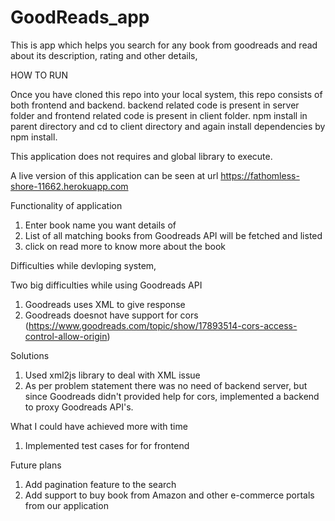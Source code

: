 # GoodReads_app
This is app which helps you search for any book from goodreads and read about its description, rating and other details,


HOW TO RUN

Once you have cloned this repo into your local system, this repo consists of both frontend and backend. backend related code is present in server folder and frontend related code is present in client folder. npm install in parent directory and cd to client directory and again install dependencies by npm install.

This application does not requires and global library to execute.

A live version of this application can be seen at url https://fathomless-shore-11662.herokuapp.com


Functionality of application

1) Enter book name you want details of
2) List of all matching books from Goodreads API will be fetched and listed
3) click on read more to know more about the book


Difficulties while devloping system,

Two big difficulties while using Goodreads API
1) Goodreads uses XML to give response
2) Goodreads doesnot have support for cors (https://www.goodreads.com/topic/show/17893514-cors-access-control-allow-origin)

Solutions

1) Used xml2js library to deal with XML issue
2) As per problem statement there was no need of backend server, but since Goodreads didn't provided help for cors, implemented a backend to proxy Goodreads API's.


What I could have achieved more with time

1) Implemented test cases for for frontend

Future plans

1) Add pagination feature to the search
2) Add support to buy book from Amazon and other e-commerce portals from our application
